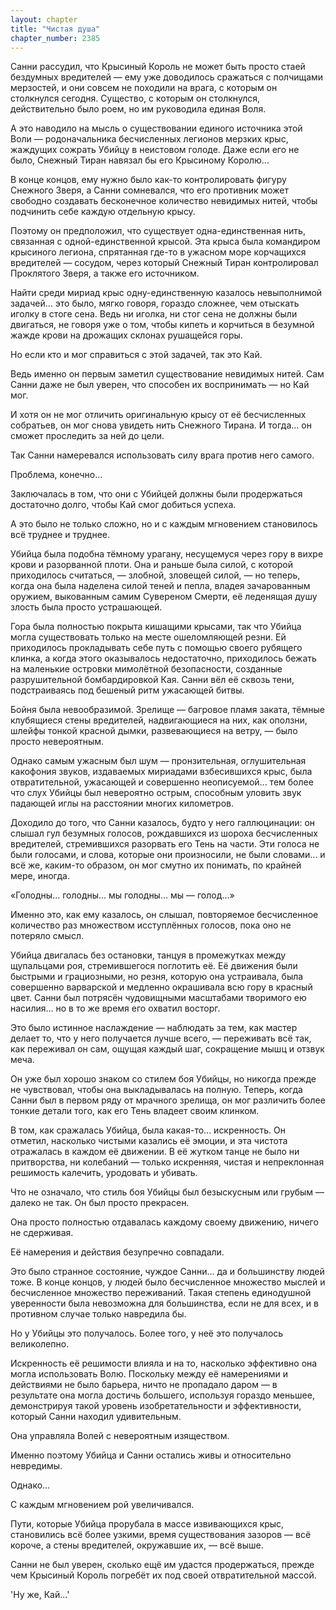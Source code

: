 ```yaml
---
layout: chapter
title: "Чистая душа"
chapter_number: 2385
---
```




Санни рассудил, что Крысиный Король не может быть просто стаей бездумных вредителей — ему уже доводилось сражаться с полчищами мерзостей, и они совсем не походили на врага, с которым он столкнулся сегодня. Существо, с которым он столкнулся, действительно было роем, но им руководила единая Воля.

А это наводило на мысль о существовании единого источника этой Воли — родоначальника бесчисленных легионов мерзких крыс, жаждущих сожрать Убийцу в неистовом голоде. Даже если его не было, Снежный Тиран навязал бы его Крысиному Королю...

В конце концов, ему нужно было как-то контролировать фигуру Снежного Зверя, а Санни сомневался, что его противник может свободно создавать бесконечное количество невидимых нитей, чтобы подчинить себе каждую отдельную крысу.

Поэтому он предположил, что существует одна-единственная нить, связанная с одной-единственной крысой. Эта крыса была командиром крысиного легиона, спрятанная где-то в ужасном море корчащихся вредителей — сосудом, через который Снежный Тиран контролировал Проклятого Зверя, а также его источником.

Найти среди мириад крыс одну-единственную казалось невыполнимой задачей... это было, мягко говоря, гораздо сложнее, чем отыскать иголку в стоге сена. Ведь ни иголка, ни стог сена не должны были двигаться, не говоря уже о том, чтобы кипеть и корчиться в безумной жажде крови на дрожащих склонах рушащейся горы.

Но если кто и мог справиться с этой задачей, так это Кай.

Ведь именно он первым заметил существование невидимых нитей. Сам Санни даже не был уверен, что способен их воспринимать — но Кай мог.

И хотя он не мог отличить оригинальную крысу от её бесчисленных собратьев, он мог снова увидеть нить Снежного Тирана. И тогда... он сможет проследить за ней до цели.

Так Санни намеревался использовать силу врага против него самого.

Проблема, конечно...

Заключалась в том, что они с Убийцей должны были продержаться достаточно долго, чтобы Кай смог добиться успеха.

А это было не только сложно, но и с каждым мгновением становилось всё труднее и труднее.

Убийца была подобна тёмному урагану, несущемуся через гору в вихре крови и разорванной плоти. Она и раньше была силой, с которой приходилось считаться, — злобной, зловещей силой, — но теперь, когда она была наделена силой теней и пепла, владея зачарованным оружием, выкованным самим Сувереном Смерти, её леденящая душу злость была просто устрашающей.

Гора была полностью покрыта кишащими крысами, так что Убийца могла существовать только на месте ошеломляющей резни. Ей приходилось прокладывать себе путь с помощью своего рубящего клинка, а когда этого оказывалось недостаточно, приходилось бежать на маленькие островки мимолётной безопасности, созданные разрушительной бомбардировкой Кая. Санни вёл её сквозь тени, подстраиваясь под бешеный ритм ужасающей битвы.

Бойня была невообразимой. Зрелище — багровое пламя заката, тёмные клубящиеся стены вредителей, надвигающиеся на них, как оползни, шлейфы тонкой красной дымки, развевающиеся на ветру, — было просто невероятным.

Однако самым ужасным был шум — пронзительная, оглушительная какофония звуков, издаваемых мириадами взбесившихся крыс, была отвратительной, ужасающей и совершенно неописуемой... тем более что слух Убийцы был невероятно острым, способным уловить звук падающей иглы на расстоянии многих километров.

Доходило до того, что Санни казалось, будто у него галлюцинации: он слышал гул безумных голосов, рождавшихся из шороха бесчисленных вредителей, стремившихся разорвать его Тень на части. Эти голоса не были голосами, и слова, которые они произносили, не были словами... и всё же, каким-то образом, он мог смутно их понимать, по крайней мере, иногда.

«Голодны... голодны... мы голодны... мы — голод...»

Именно это, как ему казалось, он слышал, повторяемое бесчисленное количество раз множеством исступлённых голосов, пока оно не потеряло смысл.

Убийца двигалась без остановки, танцуя в промежутках между щупальцами роя, стремившегося поглотить её. Её движения были быстрыми и грациозными, но резня, которую она устраивала, была совершенно варварской и медленно окрашивала всю гору в красный цвет. Санни был потрясён чудовищными масштабами творимого ею насилия... но в то же время его охватил восторг.

Это было истинное наслаждение — наблюдать за тем, как мастер делает то, что у него получается лучше всего, — переживать всё так, как переживал он сам, ощущая каждый шаг, сокращение мышц и отзвук меча.

Он уже был хорошо знаком со стилем боя Убийцы, но никогда прежде не чувствовал, чтобы она выкладывалась на полную. Теперь, когда Санни был в первом ряду от мрачного зрелища, он мог различить более тонкие детали того, как его Тень владеет своим клинком.

В том, как сражалась Убийца, была какая-то... искренность. Он отметил, насколько чистыми казались её эмоции, и эта чистота отражалась в каждом её движении. В её жутком танце не было ни притворства, ни колебаний — только искренняя, чистая и непреклонная решимость калечить, уродовать и убивать.

Что не означало, что стиль боя Убийцы был безыскусным или грубым — далеко не так. Он был просто прекрасен.

Она просто полностью отдавалась каждому своему движению, ничего не сдерживая.

Её намерения и действия безупречно совпадали.

Это было странное состояние, чуждое Санни... да и большинству людей тоже. В конце концов, у людей было бесчисленное множество мыслей и бесчисленное множество переживаний. Такая степень единодушной уверенности была невозможна для большинства, если не для всех, и в противном случае только навредила бы.

Но у Убийцы это получалось. Более того, у неё это получалось великолепно.

Искренность её решимости влияла и на то, насколько эффективно она могла использовать Волю. Поскольку между её намерениями и действиями не было барьера, ничто не пропадало даром — в результате она могла достичь большего, используя гораздо меньшее, демонстрируя такой уровень изобретательности и эффективности, который Санни находил удивительным.

Она управляла Волей с невероятным изяществом.

Именно поэтому Убийца и Санни остались живы и относительно невредимы.

Однако...

С каждым мгновением рой увеличивался.

Пути, которые Убийца прорубала в массе извивающихся крыс, становились всё более узкими, время существования зазоров — всё короче, а стены вредителей, окружавшие их, — всё выше.

Санни не был уверен, сколько ещё им удастся продержаться, прежде чем Крысиный Король погребёт их под своей отвратительной массой.

'Ну же, Кай...'

